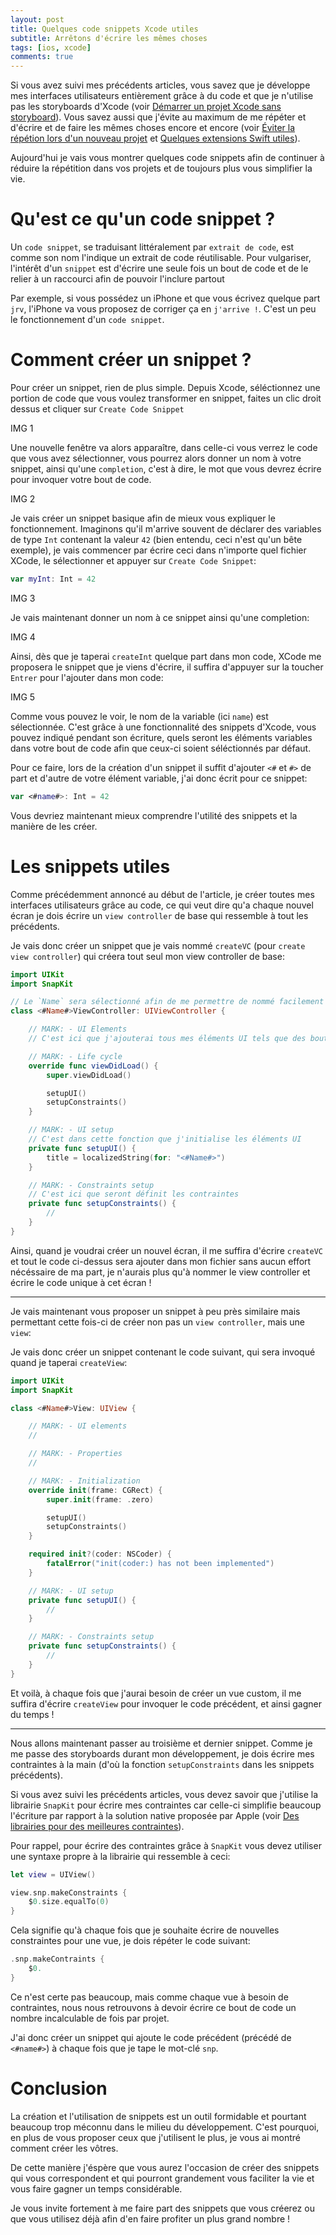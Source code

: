 ```yaml
---
layout: post
title: Quelques code snippets Xcode utiles
subtitle: Arrêtons d'écrire les mêmes choses
tags: [ios, xcode]
comments: true
---
```


Si vous avez suivi mes précédents articles, vous savez que je développe mes interfaces utilisateurs entièrement grâce à du code et que je n'utilise pas les storyboards d'Xcode (voir [Démarrer un projet Xcode sans storyboard](https://sonnyfournier.github.io/blog/2020-06-23-how-to-no-storyboards/)). Vous savez aussi que j'évite au maximum de me répéter et d'écrire et de faire les mêmes choses encore et encore (voir [Éviter la répétion lors d'un nouveau projet](https://sonnyfournier.github.io/blog/2020-06-28-easy-start/) et [Quelques extensions Swift utiles](https://sonnyfournier.github.io/blog/2020-06-26-usefull-swift-extensions/)).

Aujourd'hui je vais vous montrer quelques code snippets afin de continuer à réduire la répétition dans vos projets et de toujours plus vous simplifier la vie.


# Qu'est ce qu'un code snippet ?


Un `code snippet`, se traduisant littéralement par `extrait de code`, est comme son nom l'indique un extrait de code réutilisable.
Pour vulgariser, l'intérêt d'un `snippet` est d'écrire une seule fois un bout de code et de le relier à un raccourci afin de pouvoir l'inclure partout

Par exemple, si vous possédez un iPhone et que vous écrivez quelque part `jrv`, l'iPhone va vous proposez de corriger ça en `j'arrive !`. C'est un peu le fonctionnement d'un `code snippet`.


# Comment créer un snippet ?


Pour créer un snippet, rien de plus simple. Depuis Xcode, séléctionnez une portion de code que vous voulez transformer en snippet, faites un clic droit dessus et cliquer sur `Create Code Snippet`


IMG 1


Une nouvelle fenêtre va alors apparaître, dans celle-ci vous verrez le code que vous avez sélectionner, vous pourrez alors donner un nom à votre snippet, ainsi qu'une `completion`, c'est à dire, le mot que vous devrez écrire pour invoquer votre bout de code.


IMG 2


Je vais créer un snippet basique afin de mieux vous expliquer le fonctionnement. Imaginons qu'il m'arrive souvent de déclarer des variables de type `Int` contenant la valeur `42` (bien entendu, ceci n'est qu'un bête exemple), je vais commencer par écrire ceci dans n'importe quel fichier XCode, le sélectionner et appuyer sur `Create Code Snippet`:


```swift
var myInt: Int = 42
```

IMG 3


Je vais maintenant donner un nom à ce snippet ainsi qu'une completion:


IMG 4


Ainsi, dès que je taperai `createInt` quelque part dans mon code, XCode me proposera le snippet que je viens d'écrire, il suffira d'appuyer sur la toucher `Entrer` pour l'ajouter dans mon code:


IMG 5


Comme vous pouvez le voir, le nom de la variable (ici `name`) est sélectionnée. C'est grâce à une fonctionnalité des snippets d'Xcode, vous pouvez indiqué pendant son écriture, quels seront les éléments variables dans votre bout de code afin que ceux-ci soient séléctionnés par défaut.

Pour ce faire, lors de la création d'un snippet il suffit d'ajouter `<#` et `#>` de part et d'autre de votre élément variable, j'ai donc écrit pour ce snippet:

```swift
var <#name#>: Int = 42
```

Vous devriez maintenant mieux comprendre l'utilité des snippets et la manière de les créer.


# Les snippets utiles


Comme précédemment annoncé au début de l'article, je créer toutes mes interfaces utilisateurs grâce au code, ce qui veut dire qu'a chaque nouvel écran je dois écrire un `view controller` de base qui ressemble à tout les précédents.

Je vais donc créer un snippet que je vais nommé `createVC` (pour `create view controller`) qui créera tout seul mon view controller de base:

```swift
import UIKit
import SnapKit

// Le `Name` sera sélectionné afin de me permettre de nommé facilement mon nouveau ViewController
class <#Name#>ViewController: UIViewController {

    // MARK: - UI Elements
    // C'est ici que j'ajouterai tous mes éléments UI tels que des boutons par exemple

    // MARK: - Life cycle
    override func viewDidLoad() {
        super.viewDidLoad()

        setupUI()
        setupConstraints()
    }

    // MARK: - UI setup
    // C'est dans cette fonction que j'initialise les éléments UI
    private func setupUI() {
        title = localizedString(for: "<#Name#>")
    }

    // MARK: - Constraints setup
    // C'est ici que seront définit les contraintes
    private func setupConstraints() {
        //
    }
}
```

Ainsi, quand je voudrai créer un nouvel écran, il me suffira d'écrire `createVC` et tout le code ci-dessus sera ajouter dans mon fichier sans aucun effort nécéssaire de ma part, je n'aurais plus qu'à nommer le view controller et écrire le code unique à cet écran !


--- 


Je vais maintenant vous proposer un snippet à peu près similaire mais permettant cette fois-ci de créer non pas un `view controller`, mais une `view`:

Je vais donc créer un snippet contenant le code suivant, qui sera invoqué quand je taperai `createView`:


```swift
import UIKit
import SnapKit

class <#Name#>View: UIView {

    // MARK: - UI elements
    //

    // MARK: - Properties
    //

    // MARK: - Initialization
    override init(frame: CGRect) {
        super.init(frame: .zero)

        setupUI()
        setupConstraints()
    }

    required init?(coder: NSCoder) {
        fatalError("init(coder:) has not been implemented")
    }

    // MARK: - UI setup
    private func setupUI() {
        //
    }

    // MARK: - Constraints setup
    private func setupConstraints() {
        //
    }
}
```


Et voilà, à chaque fois que j'aurai besoin de créer un vue custom, il me suffira d'écrire `createView` pour invoquer le code précédent, et ainsi gagner du temps !


---


Nous allons maintenant passer au troisième et dernier snippet. Comme je me passe des storyboards durant mon développement, je dois écrire mes contraintes à la main (d'où la fonction `setupConstraints` dans les snippets précédents).

Si vous avez suivi les précédents articles, vous devez savoir que j'utilise la librairie `SnapKit` pour écrire mes contraintes car celle-ci simplifie beaucoup l'écriture par rapport à la solution native proposée par Apple (voir [Des librairies pour des meilleures contraintes](https://sonnyfournier.github.io/blog/2020-06-24-libs-for-constraints/)).

Pour rappel, pour écrire des contraintes grâce à `SnapKit` vous devez utiliser une syntaxe propre à la librairie qui ressemble à ceci:


```swift
let view = UIView()

view.snp.makeConstraints {
    $0.size.equalTo(0)
}
```


Cela signifie qu'à chaque fois que je souhaite écrire de nouvelles constraintes pour une vue, je dois répéter le code suivant:


```swift
.snp.makeContraints {
    $0.
}
```


Ce n'est certe pas beaucoup, mais comme chaque vue à besoin de contraintes, nous nous retrouvons à devoir écrire ce bout de code un nombre incalculable de fois par projet.

J'ai donc créer un snippet qui ajoute le code précédent (précédé de `<#name#>`) à chaque fois que je tape le mot-clé `snp`.


# Conclusion


La création et l'utilisation de snippets est un outil formidable et pourtant beaucoup trop méconnu dans le milieu du développement. C'est pourquoi, en plus de vous proposer ceux que j'utilisent le plus, je vous ai montré comment créer les vôtres.

De cette manière j'éspère que vous aurez l'occasion de créer des snippets qui vous correspondent et qui pourront grandement vous faciliter la vie et vous faire gagner un temps considérable.

Je vous invite fortement à me faire part des snippets que vous créerez ou que vous utilisez déjà afin d'en faire profiter un plus grand nombre !